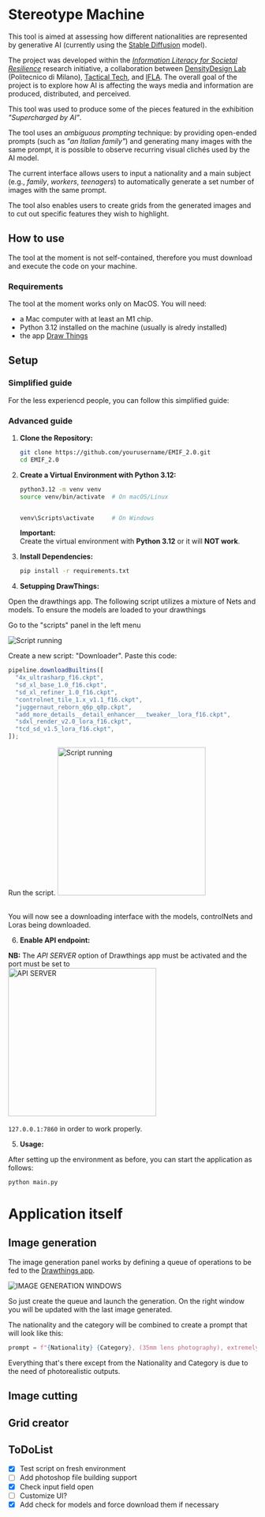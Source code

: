 # Stereotype Machine

This tool is aimed at assessing how different nationalities are represented by generative AI (currently using the [Stable Diffusion](https://stability.ai/stable-diffusion) model).

The project was developed within the _[Information Literacy for Societal Resilience](https://tacticaltech.org/news/project-launches/information-literacy-for-societal-resilience/)_ research initiative, a collaboration between [DensityDesign Lab](https://densitydesign.org/) (Politecnico di Milano), [Tactical Tech](https://tacticaltech.org/), and [IFLA](https://www.ifla.org/). The overall goal of the project is to explore how AI is affecting the ways media and information are produced, distributed, and perceived.

This tool was used to produce some of the pieces featured in the exhibition _"Supercharged by AI"_.

The tool uses an _ambiguous prompting_ technique: by providing open-ended prompts (such as _"an Italian family"_) and generating many images with the same prompt, it is possible to observe recurring visual clichés used by the AI model.

The current interface allows users to input a nationality and a main subject (e.g., _family_, _workers_, _teenagers_) to automatically generate a set number of images with the same prompt.

The tool also enables users to create grids from the generated images and to cut out specific features they wish to highlight.

## How to use

The tool at the moment is not self-contained, therefore you must download and execute the code on your machine.

### Requirements

The tool at the moment works only on MacOS. You will need:

- a Mac computer with at least an M1 chip.
- Python 3.12 installed on the machine (usually is alredy installed)
- the app [Draw Things](https://drawthings.ai/)

## Setup

### Simplified guide

For the less experiencd people, you can follow this simplified guide:

### Advanced guide

1. **Clone the Repository:**

   ```bash
   git clone https://github.com/yourusername/EMIF_2.0.git
   cd EMIF_2.0
   ```

2. **Create a Virtual Environment with Python 3.12:**

   ```bash
   python3.12 -m venv venv
   source venv/bin/activate  # On macOS/Linux


   venv\Scripts\activate     # On Windows
   ```

   **Important:**  
   Create the virtual environment with **Python 3.12** or it will **NOT work**.

3. **Install Dependencies:**

   ```bash
   pip install -r requirements.txt
   ```

4. **Setupping DrawThings:**

Open the drawthings app. The following script utilizes a mixture of Nets and models. To ensure the models are loaded to your drawthings

Go to the "scripts" panel in the left menu

![Script running](ReadMe_images/scripts.png)

Create a new script: "Downloader".
Paste this code:

```js
pipeline.downloadBuiltins([
  "4x_ultrasharp_f16.ckpt",
  "sd_xl_base_1.0_f16.ckpt",
  "sd_xl_refiner_1.0_f16.ckpt",
  "controlnet_tile_1.x_v1.1_f16.ckpt",
  "juggernaut_reborn_q6p_q8p.ckpt",
  "add_more_details__detail_enhancer___tweaker__lora_f16.ckpt",
  "sdxl_render_v2.0_lora_f16.ckpt",
  "tcd_sd_v1.5_lora_f16.ckpt",
]);
```

Run the script.
<img src="ReadMe_images/image-1.png" alt="Script running" width="300"><br><br>

You will now see a downloading interface with the models, controlNets and Loras being downloaded.

6. **Enable API endpoint:**

**NB:** The _API SERVER_ option of Drawthings app must be activated and the port must be set to  
<img src="ReadMe_images/api_server.png" alt="API SERVER" width="300"><br><br> `127.0.0.1:7860` in order to work properly.

5. **Usage:**

After setting up the environment as before, you can start the application as follows:

```bash
python main.py
```

# Application itself

## Image generation

The image generation panel works by defining a queue of operations to be fed to the [Drawthings app](https://apps.apple.com/it/app/draw-things-ai-generation/id6444050820?l=en-GB).

![IMAGE GENERATION WINDOWS](ReadMe_images/1.png)

So just create the queue and launch the generation. On the right window you will be updated with the last image generated.

The nationality and the category will be combined to create a prompt that will look like this:

```python
prompt = f"{Nationality} {Category}, (35mm lens photography), extremely detailed, 4k, shot on dslr, photorealistic, photographic, sharp"
```

Everything that's there except from the Nationality and Category is due to the need of photorealistic outputs.

## Image cutting

## Grid creator

## ToDoList

- [x] Test script on fresh environment
- [ ] Add photoshop file building support
- [x] Check input field open
- [ ] Customize UI?
- [x] Add check for models and force download them if necessary
